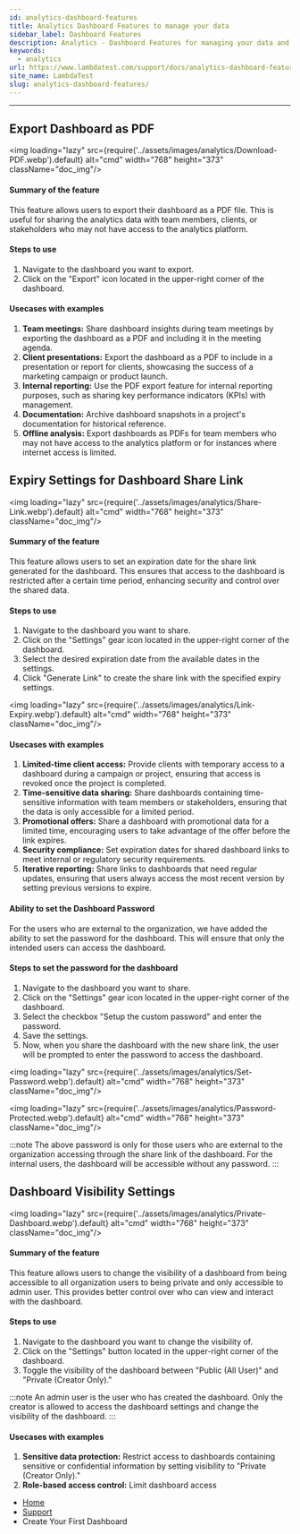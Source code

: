 ```yaml
---
id: analytics-dashboard-features
title: Analytics Dashboard Features to manage your data
sidebar_label: Dashboard Features
description: Analytics - Dashboard Features for managing your data and setting up the dashboard
keywords:
  - analytics
url: https://www.lambdatest.com/support/docs/analytics-dashboard-features/
site_name: LambdaTest
slug: analytics-dashboard-features/
---
```


<script type="application/ld+json"
      dangerouslySetInnerHTML={{ __html: JSON.stringify({
       "@context": "https://schema.org",
        "@type": "BreadcrumbList",
        "itemListElement": [{
          "@type": "ListItem",
          "position": 1,
          "name": "Home",
          "item": "https://www.lambdatest.com"
        },{
          "@type": "ListItem",
          "position": 2,
          "name": "Support",
          "item": "https://www.lambdatest.com/support/docs/"
        },{
          "@type": "ListItem",
          "position": 3,
          "name": "Linear App Integration",
          "item": "https://www.lambdatest.com/support/docs/analytics-dashboard-features/"
        }]
      })
    }}
></script>

---

## Export Dashboard as PDF

<img loading="lazy" src={require('../assets/images/analytics/Download-PDF.webp').default} alt="cmd" width="768" height="373" className="doc_img"/>

#### Summary of the feature
This feature allows users to export their dashboard as a PDF file. This is useful for sharing the analytics data with team members, clients, or stakeholders who may not have access to the analytics platform.

#### Steps to use
1. Navigate to the dashboard you want to export.
2. Click on the "Export" icon located in the upper-right corner of the dashboard.

#### Usecases with examples
1. **Team meetings:** Share dashboard insights during team meetings by exporting the dashboard as a PDF and including it in the meeting agenda.
2. **Client presentations:** Export the dashboard as a PDF to include in a presentation or report for clients, showcasing the success of a marketing campaign or product launch.
3. **Internal reporting:** Use the PDF export feature for internal reporting purposes, such as sharing key performance indicators (KPIs) with management.
4. **Documentation:** Archive dashboard snapshots in a project's documentation for historical reference.
5. **Offline analysis:** Export dashboards as PDFs for team members who may not have access to the analytics platform or for instances where internet access is limited.

## Expiry Settings for Dashboard Share Link

<img loading="lazy" src={require('../assets/images/analytics/Share-Link.webp').default} alt="cmd" width="768" height="373" className="doc_img"/>

#### Summary of the feature
This feature allows users to set an expiration date for the share link generated for the dashboard. This ensures that access to the dashboard is restricted after a certain time period, enhancing security and control over the shared data.

#### Steps to use
1. Navigate to the dashboard you want to share.
2. Click on the "Settings" gear icon located in the upper-right corner of the dashboard.
3. Select the desired expiration date from the available dates in the settings.
4. Click "Generate Link" to create the share link with the specified expiry settings.

<img loading="lazy" src={require('../assets/images/analytics/Link-Expiry.webp').default} alt="cmd" width="768" height="373" className="doc_img"/>


#### Usecases with examples
1. **Limited-time client access:** Provide clients with temporary access to a dashboard during a campaign or project, ensuring that access is revoked once the project is completed.
2. **Time-sensitive data sharing:** Share dashboards containing time-sensitive information with team members or stakeholders, ensuring that the data is only accessible for a limited period.
3. **Promotional offers:** Share a dashboard with promotional data for a limited time, encouraging users to take advantage of the offer before the link expires.
4. **Security compliance:** Set expiration dates for shared dashboard links to meet internal or regulatory security requirements.
5. **Iterative reporting:** Share links to dashboards that need regular updates, ensuring that users always access the most recent version by setting previous versions to expire.

#### Ability to set the Dashboard Password 
For the users who are external to the organization, we have added the ability to set the password for the dashboard. This will ensure that only the intended users can access the dashboard.

#### Steps to set the password for the dashboard
1. Navigate to the dashboard you want to share.
2. Click on the "Settings" gear icon located in the upper-right corner of the dashboard.
3. Select the checkbox "Setup the custom password" and enter the password.
4. Save the settings.
5. Now, when you share the dashboard with the new share link, the user will be prompted to enter the password to access the dashboard.

<img loading="lazy" src={require('../assets/images/analytics/Set-Password.webp').default} alt="cmd" width="768" height="373" className="doc_img"/>

<img loading="lazy" src={require('../assets/images/analytics/Password-Protected.webp').default} alt="cmd" width="768" height="373" className="doc_img"/>

:::note
The above password is only for those users who are external to the organization accessing through the share link of the dashboard. For the internal users, the dashboard will be accessible without any password.
:::


## Dashboard Visibility Settings

<img loading="lazy" src={require('../assets/images/analytics/Private-Dashboard.webp').default} alt="cmd" width="768" height="373" className="doc_img"/>

#### Summary of the feature
This feature allows users to change the visibility of a dashboard from being accessible to all organization users to being private and only accessible to admin user. This provides better control over who can view and interact with the dashboard.

#### Steps to use
1. Navigate to the dashboard you want to change the visibility of.
2. Click on the "Settings" button located in the upper-right corner of the dashboard.
3. Toggle the visibility of the dashboard between "Public (All User)" and "Private (Creator Only)."

:::note
An admin user is the user who has created the dashboard. Only the creator is allowed to access the dashboard settings and change the visibility of the dashboard.
:::

#### Usecases with examples
1. **Sensitive data protection:** Restrict access to dashboards containing sensitive or confidential information by setting visibility to "Private (Creator Only)."
2. **Role-based access control:** Limit dashboard access


<nav aria-label="breadcrumbs">
  <ul className="breadcrumbs">
    <li className="breadcrumbs__item">
      <a className="breadcrumbs__link" target="_self" href="https://www.lambdatest.com">
        Home
      </a>
    </li>
    <li className="breadcrumbs__item">
      <a className="breadcrumbs__link" target="_self" href="https://www.lambdatest.com/support/docs/">
        Support
      </a>
    </li>
    <li className="breadcrumbs__item breadcrumbs__item--active">
      <span className="breadcrumbs__link">
      Create Your First Dashboard 
      </span>
    </li>
  </ul>
</nav>